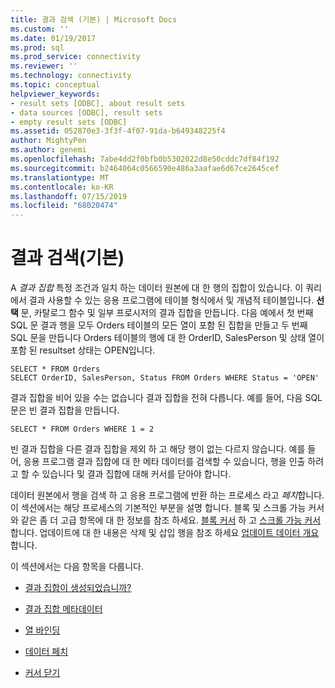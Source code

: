 ```yaml
---
title: 결과 검색 (기본) | Microsoft Docs
ms.custom: ''
ms.date: 01/19/2017
ms.prod: sql
ms.prod_service: connectivity
ms.reviewer: ''
ms.technology: connectivity
ms.topic: conceptual
helpviewer_keywords:
- result sets [ODBC], about result sets
- data sources [ODBC], result sets
- empty result sets [ODBC]
ms.assetid: 052870e3-3f3f-4f07-91da-b649348225f4
author: MightyPen
ms.author: genemi
ms.openlocfilehash: 7abe4dd2f0bfb0b5302022d8e50cddc7df84f192
ms.sourcegitcommit: b2464064c0566590e486a3aafae6d67ce2645cef
ms.translationtype: MT
ms.contentlocale: ko-KR
ms.lasthandoff: 07/15/2019
ms.locfileid: "68020474"
---
```

# <a name="retrieving-results-basic"></a>결과 검색(기본)
A *결과 집합* 특정 조건과 일치 하는 데이터 원본에 대 한 행의 집합이 있습니다. 이 쿼리에서 결과 사용할 수 있는 응용 프로그램에 테이블 형식에서 및 개념적 테이블입니다. **선택** 문, 카탈로그 함수 및 일부 프로시저의 결과 집합을 만듭니다. 다음 예에서 첫 번째 SQL 문 결과 행을 모두 Orders 테이블의 모든 열이 포함 된 집합을 만들고 두 번째 SQL 문을 만듭니다 Orders 테이블의 행에 대 한 OrderID, SalesPerson 및 상태 열이 포함 된 resultset 상태는 OPEN입니다.  
  
```  
SELECT * FROM Orders  
SELECT OrderID, SalesPerson, Status FROM Orders WHERE Status = 'OPEN'  
```  
  
 결과 집합을 비어 있을 수는 없습니다 결과 집합을 전혀 다릅니다. 예를 들어, 다음 SQL 문은 빈 결과 집합을 만듭니다.  
  
```  
SELECT * FROM Orders WHERE 1 = 2  
```  
  
 빈 결과 집합을 다른 결과 집합을 제외 하 고 해당 행이 없는 다르지 않습니다. 예를 들어, 응용 프로그램 결과 집합에 대 한 메타 데이터를 검색할 수 있습니다, 행을 인출 하려고 할 수 있습니다 및 결과 집합에 대해 커서를 닫아야 합니다.  
  
 데이터 원본에서 행을 검색 하 고 응용 프로그램에 반환 하는 프로세스 라고 *페치*합니다. 이 섹션에서는 해당 프로세스의 기본적인 부분을 설명 합니다. 블록 및 스크롤 가능 커서와 같은 좀 더 고급 항목에 대 한 정보를 참조 하세요. [블록 커서](../../../odbc/reference/develop-app/block-cursors.md) 하 고 [스크롤 가능 커서](../../../odbc/reference/develop-app/scrollable-cursors.md)합니다. 업데이트에 대 한 내용은 삭제 및 삽입 행을 참조 하세요 [업데이트 데이터 개요](../../../odbc/reference/develop-app/updating-data-overview.md)합니다.  
  
 이 섹션에서는 다음 항목을 다룹니다.  
  
-   [결과 집합이 생성되었습니까?](../../../odbc/reference/develop-app/was-a-result-set-created.md)  
  
-   [결과 집합 메타데이터](../../../odbc/reference/develop-app/result-set-metadata.md)  
  
-   [열 바인딩](../../../odbc/reference/develop-app/binding-columns.md)  
  
-   [데이터 페치](../../../odbc/reference/develop-app/fetching-data.md)  
  
-   [커서 닫기](../../../odbc/reference/develop-app/closing-the-cursor.md)
